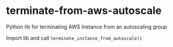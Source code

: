 # terminate-from-aws-autoscale
Python lib for terminating AWS Instance from an autoscaling group

Import lib and call `terminate_instance_from_autoscale()`
